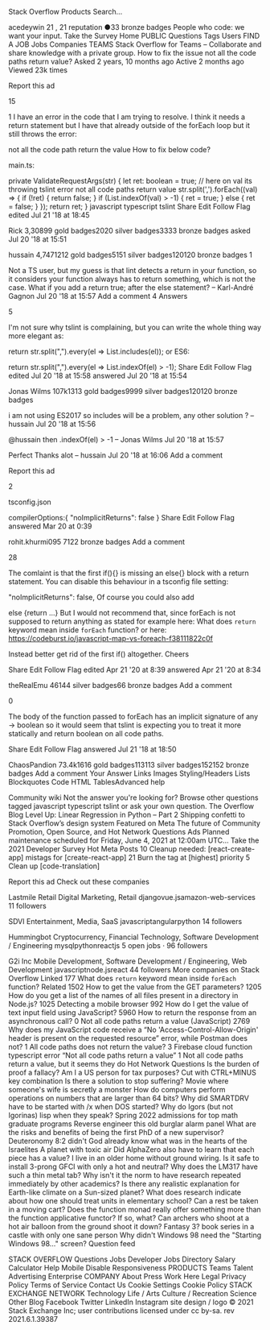 Stack Overflow
Products
Search…

acedeywin
21
, 21 reputation
●33 bronze badges
People who code: we want your input. Take the Survey
Home
PUBLIC
Questions
Tags
Users
FIND A JOB
Jobs
Companies
TEAMS
Stack Overflow for Teams – Collaborate and share knowledge with a private group. 
How to fix the issue not all the code paths return value?
Asked 2 years, 10 months ago
Active 2 months ago
Viewed 23k times

Report this ad

15


1
I have an error in the code that I am trying to resolve. I think it needs a return statement but I have that already outside of the forEach loop but it still throws the error:

not all the code path return the value
How to fix below code?

main.ts:

private ValidateRequestArgs(str) {
  let ret: boolean = true;
  // here on val its throwing tslint error not all code paths return value 
  str.split(',').forEach((val) => {
    if (!ret) {
      return false;
    }
    if (List.indexOf(val) > -1) {
      ret = true;
    } else {
      ret = false;
    }
  });
  return ret;
}
javascript
typescript
tslint
Share
Edit
Follow
Flag
edited Jul 21 '18 at 18:45

Rick
3,30899 gold badges2020 silver badges3333 bronze badges
asked Jul 20 '18 at 15:51

hussain
4,7471212 gold badges5151 silver badges120120 bronze badges
1

Not a TS user, but my guess is that lint detects a return in your function, so it considers your function always has to return something, which is not the case. What if you add a return true; after the else statement? – Karl-André Gagnon Jul 20 '18 at 15:57
Add a comment
4 Answers

5

I'm not sure why tslint is complaining, but you can write the whole thing way more elegant as:

return str.split(",").every(el => List.includes(el));
or ES6:

return str.split(",").every(el => List.indexOf(el) > -1);
Share
Edit
Follow
Flag
edited Jul 20 '18 at 15:58
answered Jul 20 '18 at 15:54

Jonas Wilms
107k1313 gold badges9999 silver badges120120 bronze badges

i am not using ES2017 so includes will be a problem, any other solution ? – hussain Jul 20 '18 at 15:56 

@hussain then .indexOf(el) > -1 – Jonas Wilms Jul 20 '18 at 15:57

Perfect Thanks alot – hussain Jul 20 '18 at 16:06
Add a comment

Report this ad

2

tsconfig.json

compilerOptions:{
  "noImplicitReturns": false
}
Share
Edit
Follow
Flag
answered Mar 20 at 0:39

rohit.khurmi095
7122 bronze badges
Add a comment

28

The comlaint is that the first if(){} is missing an else{} block with a return statement. You can disable this behaviour in a tsconfig file setting:

 "noImplicitReturns": false,
Of course you could also add

else {return ...}
But I would not recommend that, since forEach is not supposed to return anything as stated for example here: What does `return` keyword mean inside `forEach` function? or here: https://codeburst.io/javascript-map-vs-foreach-f38111822c0f

Instead better get rid of the first if() altogether. Cheers

Share
Edit
Follow
Flag
edited Apr 21 '20 at 8:39
answered Apr 21 '20 at 8:34

theRealEmu
46144 silver badges66 bronze badges
Add a comment

0

The body of the function passed to forEach has an implicit signature of any -> boolean so it would seem that tslint is expecting you to treat it more statically and return boolean on all code paths.

Share
Edit
Follow
Flag
answered Jul 21 '18 at 18:50

ChaosPandion
73.4k1616 gold badges113113 silver badges152152 bronze badges
Add a comment
Your Answer
Links Images Styling/Headers Lists Blockquotes Code HTML TablesAdvanced help


Community wiki
Not the answer you're looking for? Browse other questions tagged javascript typescript tslint or ask your own question.
The Overflow Blog
Level Up: Linear Regression in Python – Part 2
Shipping confetti to Stack Overflow’s design system
Featured on Meta
The future of Community Promotion, Open Source, and Hot Network Questions Ads
Planned maintenance scheduled for Friday, June 4, 2021 at 12:00am UTC…
Take the 2021 Developer Survey
Hot Meta Posts
10
Cleanup needed: [react-create-app] mistags for [create-react-app]
21
Burn the tag at [highest] priority
5
Clean up [code-translation]

Report this ad
Check out these companies

Lastmile Retail
Digital Marketing, Retail
djangovue.jsamazon-web-services
11 followers

SDVI
Entertainment, Media, SaaS
javascriptangularpython
14 followers

Hummingbot
Cryptocurrency, Financial Technology, Software Development / Engineering
mysqlpythonreactjs
5 open jobs · 96 followers

G2i Inc
Mobile Development, Software Development / Engineering, Web Development
javascriptnode.jsreact
44 followers
More companies on Stack Overflow
Linked
177
What does `return` keyword mean inside `forEach` function?
Related
1502
How to get the value from the GET parameters?
1205
How do you get a list of the names of all files present in a directory in Node.js?
1025
Detecting a mobile browser
992
How do I get the value of text input field using JavaScript?
5960
How to return the response from an asynchronous call?
0
Not all code paths return a value (JavaScript)
2769
Why does my JavaScript code receive a “No 'Access-Control-Allow-Origin' header is present on the requested resource” error, while Postman does not?
1
All code paths does not return the value?
3
Firebase cloud function typescript error “Not all code paths return a value”
1
Not all code paths return a value, but it seems they do
Hot Network Questions
Is the burden of proof a fallacy?
Am I a US person for tax purposes?
Cut with CTRL+MINUS key combination
Is there a solution to stop suffering?
Movie where someone's wife is secretly a monster
How do computers perform operations on numbers that are larger than 64 bits?
Why did SMARTDRV have to be started with /x when DOS started?
Why do Igors (but not Igorinas) lisp when they speak?
Spring 2022 admissions for top math graduate programs
Reverse engineer this old burglar alarm panel
What are the risks and benefits of being the first PhD of a new supervisor?
Deuteronomy 8:2 didn't God already know what was in the hearts of the Israelites
A planet with toxic air
Did AlphaZero also have to learn that each piece has a value?
I live in an older home without ground wiring. Is it safe to install 3-prong GFCI with only a hot and neutral?
Why does the LM317 have such a thin metal tab?
Why isn't it the norm to have research repeated immediately by other academics?
Is there any realistic explanation for Earth-like climate on a Sun-sized planet?
What does research indicate about how one should treat units in elementary school?
Can a rest be taken in a moving cart?
Does the function monad really offer something more than the function applicative functor? If so, what?
Can archers who shoot at a hot air balloon from the ground shoot it down?
Fantasy 3? book series in a castle with only one sane person
Why didn't Windows 98 need the "Starting Windows 98..." screen?
 Question feed

STACK OVERFLOW
Questions
Jobs
Developer Jobs Directory
Salary Calculator
Help
Mobile
Disable Responsiveness
PRODUCTS
Teams
Talent
Advertising
Enterprise
COMPANY
About
Press
Work Here
Legal
Privacy Policy
Terms of Service
Contact Us
Cookie Settings
Cookie Policy
STACK EXCHANGE
NETWORK
Technology
Life / Arts
Culture / Recreation
Science
Other
Blog
Facebook
Twitter
LinkedIn
Instagram
site design / logo © 2021 Stack Exchange Inc; user contributions licensed under cc by-sa. rev 2021.6.1.39387

 
